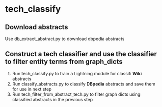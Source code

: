 # tech_classify

## Download abstracts
Use db_extract_abstract.py to download dbpedia abstracts

## Construct a tech classifier and use the classifier to filter entity terms from graph_dicts
1. Run tech_classify.py to train a Lightning module for classifi **Wiki** abstracts
2. Run classify_abstracts.py to classify **DBpedia** abstracts and save them for use in next step
3. Run tech_filter_from_abstract_tech.py to filter graph dicts using classified abstracts in the previous step
